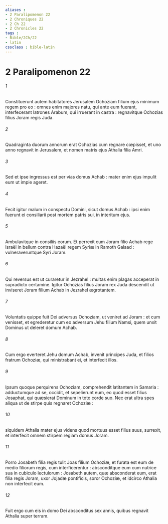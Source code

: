 ```yaml
---
aliases : 
- 2 Paralipomenon 22
- 2 Chroniques 22
- 2 Ch 22
- 2 Chronicles 22
tags : 
- Bible/2Ch/22
- latin
cssclass : bible-latin
---
```


# 2 Paralipomenon 22

###### 1
Constituerunt autem habitatores Jerusalem Ochoziam filium ejus minimum regem pro eo : omnes enim majores natu, qui ante eum fuerant, interfecerant latrones Arabum, qui irruerant in castra : regnavitque Ochozias filius Joram regis Juda.
###### 2
Quadraginta duorum annorum erat Ochozias cum regnare cœpisset, et uno anno regnavit in Jerusalem, et nomen matris ejus Athalia filia Amri.
###### 3
Sed et ipse ingressus est per vias domus Achab : mater enim ejus impulit eum ut impie ageret.
###### 4
Fecit igitur malum in conspectu Domini, sicut domus Achab : ipsi enim fuerunt ei consiliarii post mortem patris sui, in interitum ejus.
###### 5
Ambulavitque in consiliis eorum. Et perrexit cum Joram filio Achab rege Israël in bellum contra Hazaël regem Syriæ in Ramoth Galaad : vulneraveruntque Syri Joram.
###### 6
Qui reversus est ut curaretur in Jezrahel : multas enim plagas acceperat in supradicto certamine. Igitur Ochozias filius Joram rex Juda descendit ut inviseret Joram filium Achab in Jezrahel ægrotantem.
###### 7
Voluntatis quippe fuit Dei adversus Ochoziam, ut veniret ad Joram : et cum venisset, et egrederetur cum eo adversum Jehu filium Namsi, quem unxit Dominus ut deleret domum Achab.
###### 8
Cum ergo everteret Jehu domum Achab, invenit principes Juda, et filios fratrum Ochoziæ, qui ministrabant ei, et interfecit illos.
###### 9
Ipsum quoque perquirens Ochoziam, comprehendit latitantem in Samaria : adductumque ad se, occidit, et sepelierunt eum, eo quod esset filius Josaphat, qui quæsierat Dominum in toto corde suo. Nec erat ultra spes aliqua ut de stirpe quis regnaret Ochoziæ :
###### 10
siquidem Athalia mater ejus videns quod mortuus esset filius suus, surrexit, et interfecit omnem stirpem regiam domus Joram.
###### 11
Porro Josabeth filia regis tulit Joas filium Ochoziæ, et furata est eum de medio filiorum regis, cum interficerentur : absconditque eum cum nutrice sua in cubiculo lectulorum : Josabeth autem, quæ absconderat eum, erat filia regis Joram, uxor Jojadæ pontificis, soror Ochoziæ, et idcirco Athalia non interfecit eum.
###### 12
Fuit ergo cum eis in domo Dei absconditus sex annis, quibus regnavit Athalia super terram.
